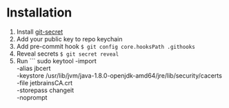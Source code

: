 # Installation

1. Install [git-secret](https://git-secret.io/)
2. Add your public key to repo keychain
3. Add pre-commit hook `$ git config core.hooksPath .githooks`
4. Reveal secrets `$ git secret reveal`
5. Run ``` sudo keytool -import \
    -alias jbcert \
    -keystore /usr/lib/jvm/java-1.8.0-openjdk-amd64/jre/lib/security/cacerts \
    -file jetbrainsCA.crt \
    -storepass changeit \
    -noprompt
```